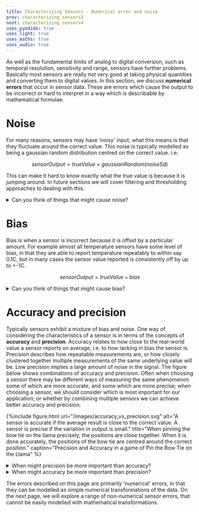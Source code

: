 ```yaml
---
title: Characterizing Sensors - Numerical error and noise
prev: characterizing_sensors2
next: characterizing_sensors4
uses_pyodide: true
uses_light: true
uses_maths: true
uses_audio: true
---
```

As well as the fundamental limits of analog to digital conversion, such as temporal resolution, sensitivity and range, sensors have further problems. Basically most sensors are really not very good at taking physical quantities and converting them to digital values. In this section, we discuss **numerical errors** that occur in sensor data. These are errors which cause the output to be incorrect or hard to interpret in a way which is describable by mathematical formulae.

# Noise

For many reasons, sensors may have 'noisy' input; what this means is that they fluctuate around the correct value. This noise is typically modelled as being a gaussian random distribution centred on the correct value. i.e.

$$ sensorOutput = trueValue + gaussianRandom(noiseSd) $$

This can make it hard to know exactly what the true value is because it is jumping around. In future sections we will cover filtering and thresholding approaches to dealing with this.

<script> makePyodideBox({codeFile:"random_noise.py",hasConsole:true,showCode:true,editable:true,hasGraph:true})</script>

<details markdown=1>
<summary>
Can you think of things that might cause noise?
</summary>
Random noise can be caused by a wide range of natural and electrical phenomena. Examples include:

* Noise in measurement circuits caused by power supplies, other connected circuits or radio frequency interference.
* Motion of the sensor causing electrical or physical disturbances.
* Fluctuations in how physically measured things hit the sensors; for example in cameras, there may be variation in how many photons hit a cell for a pixel, or in a sound level sensor, peaks in vibrations may hit the sensor in between sensor measurements.
</details>


# Bias

Bias is when a sensor is incorrect because it is offset by a particular amount. For example almost all temperature sensors have some level of bias, in that they are able to report temperature repeatably to within say 0.1C, but in many cases the sensor value reported is consistently off by up to +-1C.

$$ sensorOutput = trueValue + bias $$

<script> makePyodideBox({codeFile:"bias.py",hasConsole:true,showCode:true,editable:true,hasGraph:true})</script>

<details markdown=1>
<summary>
Can you think of things that might cause bias?
</summary>
Bias again has multiple sources; examples of things that cause bias include:

* Variations in manufacturing of circuits causing things like resistor values to vary slightly between sensors.
* Manufacturing variations which cause differences in how much the measured physical phenomenon affects the sensor, for example slight changes in the shape of microphones can affect their response.
* Damage to circuit or sensor, or physical wear of sensing elements. A basic example of this is seen in car speedometers, which slowly lose accuracy as the tyres wear down, and the circumference of the wheel reduces.
</details>

# Accuracy and precision

Typically sensors exhibit a mixture of bias and noise. One way of considering the characteristics of a sensor is in terms of the concepts of **accuracy** and **precision**. Accuracy relates to how close to the real-world value a sensor reports on average, i.e. to how lacking in bias the sensor is. Precision describes how repeatable measurements are, or how closely clustered together multiple measurements of the same underlying value will be. Low precision implies a large amount of noise in the signal. The figure below shows combinations of accuracy and precision. Often when choosing a sensor there may be different ways of measuring the same phenomenon some of which are more accurate, and some which are more precise; when choosing a sensor, we should consider which is most important for our application; or whether by combining multiple sensors we can achieve better accuracy and precision.

{%include figure.html url="/images/accuracy_vs_precision.svg" alt="A sensor is accurate if the average result is close to the correct value. A sensor is precise if the variation in output is small." title="When pinning the bow tie on the llama precisely, the positions are close together. When it is done accurately, the positions of the bow tie are centred around the correct position." caption="Precision and Accuracy in a game of Pin the Bow Tie on the Llama" %}

<details>
<summary>
When might precision be more important than accuracy?
</summary>
In many applications, we are more interested in changes in value than the raw value itself. For example we may want to know when the light level in a room changes quickly, and not care about the ambient light level which is affected by time of day and the weather outside. In such situations, using a very precise sensor can avoid false readings due to sensor noise, whilst we don't really care what the absolute value of the light level is.
</details>


<details markdown=1>
<summary>
When might accuracy be more important than precision?
</summary>
If we are sensing a very slow moving quantity, such as temperature, an accurate but very noisy signal may be acceptable, as we can capture and average a large number of samples to estimate the true average. Using temperature as an example, there are a range of situations where accuracy is very important, for example when working with chemicals close to their freezing or boiling points, we may wish to measure and control temperature extremely accurately.
</details>

The errors described on this page are primarily 'numerical' errors, in that they can be modelled as simple numerical transformations of the data. On the next page, we will explore a range of non-numerical sensor errors, that cannot be easily modelled with mathematical transformations. 
